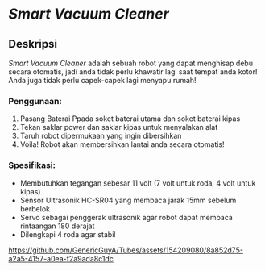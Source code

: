 
# _Smart Vacuum Cleaner_

## Deskripsi
_Smart Vacuum Cleaner_ adalah sebuah robot yang dapat menghisap debu secara otomatis, jadi anda tidak perlu khawatir lagi saat tempat anda kotor! Anda juga tidak perlu capek-capek lagi menyapu rumah!

### Penggunaan:
1. Pasang Baterai Ppada soket baterai utama dan soket baterai kipas
2. Tekan saklar power dan saklar kipas untuk menyalakan alat
3. Taruh robot dipermukaan yang ingin dibersihkan
4. Voila! Robot akan membersihkan lantai anda secara otomatis!

### Spesifikasi:
- Membutuhkan tegangan sebesar 11 volt (7 volt untuk roda, 4 volt untuk kipas)
- Sensor Ultrasonik HC-SR04 yang membaca jarak 15mm sebelum berbelok
- Servo sebagai penggerak ultrasonik agar robot dapat membaca rintaangan 180 derajat
- Dilengkapi 4 roda agar stabil



https://github.com/GenericGuyA/Tubes/assets/154209080/8a852d75-a2a5-4157-a0ea-f2a9ada8c1dc

